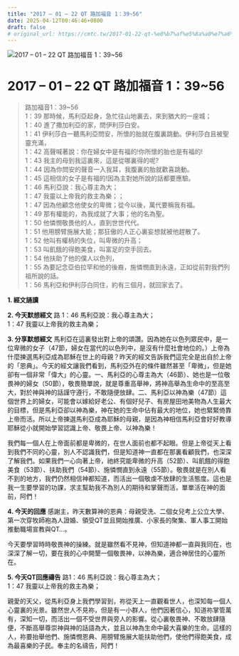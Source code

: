 ```yaml
---
title: "2017 – 01 – 22 QT 路加福音 1：39~56"
date: 2025-04-12T00:46:46+0800
draft: false
# original_url: https://cmtc.tw/2017-01-22-qt-%e8%b7%af%e5%8a%a0%e7%a6%8f%e9%9f%b31%ef%bc%9a3956
---
```


![2017 – 01 – 22 QT 路加福音 1：39\~56](/images/qt.jpg   "2017 – 01 – 22 QT 路加福音 1：39\~56")

# 2017 – 01 – 22 QT 路加福音 1：39\~56

> 路加福音1：39\~56  
> 1：39 那時候，馬利亞起身，急忙往山地裏去，來到猶大的一座城；  
> 1：40 進了撒加利亞的家，問伊利莎白安。  
> 1：41 伊利莎白一聽馬利亞問安，所懷的胎就在腹裏跳動。伊利莎白且被聖靈充滿，  
> 1：42 高聲喊著說：你在婦女中是有福的!你所懷的胎也是有福的!  
> 1：43 我主的母到我這裏來，這是從哪裏得的呢?  
> 1：44 因為你問安的聲音一入我耳，我腹裏的胎就歡喜跳動。  
> 1：45 這相信的女子是有福的!因為主對她所說的話都要應驗。  
> 1：46 馬利亞說：我心尊主為大；  
> 1：47 我靈以上帝我的救主為樂；；  
> 1：47 因為他顧念他使女的卑微；從今以後，萬代要稱我有福。  
> 1：49 那有權能的，為我成就了大事；他的名為聖。  
> 1：50 他憐憫敬畏他的人，直到世世代代。  
> 1：51 他用膀臂施展大能；那狂傲的人正心裏妄想就被他趕散了。  
> 1：52 他叫有權柄的失位，叫卑微的升高；  
> 1：53 叫飢餓的得飽美食，叫富足的空手回去。  
> 1：54 他扶助了他的僕人以色列，  
> 1：55 為要記念亞伯拉罕和他的後裔，施憐憫直到永遠，正如從前對我們列祖所說的話。  
> 1：56 馬利亞和伊利莎白同住，約有三個月，就回家去了。

**1.  經文誦讀**

**2.  今天默想經文**
路 1：46 馬利亞說：我心尊主為大；  
1：47 我靈以上帝我的救主為樂；

**3. 分享默想經文**
馬利亞在這裏發出對上帝的頌讚。因為她在以色列眾民中，是一位卑微的女子（47節，婦女在當代的以色列中，是沒有什麼社會地位的。）上帝為什麼揀選馬利亞成為耶穌在世上的母親？昨天的經文告訴我們這完全是出自於上帝的「恩典」。今天的經文讓我們看到，馬利亞外在的條件雖然甚至「卑微」，但是她卻有一個非常「偉大」的心靈。一、馬利亞的心尊主為大（46節）、她也是一位敬畏神的婦女（50節），敬畏簡單說，就是尊重高舉神，將神高舉為生命中的至高至大，對於神與神的話謹守遵行，不敢隨便放肆。二、馬利亞以神為樂（47節）這個世界上的婦女，可能會以嫁給好老公、有個好兒子、有房屋田地美物為人生最大的目標，但是馬利亞卻以神為樂，神在她的生命中佔有最大的地位，她也緊緊倚靠上帝而活。所以上帝揀選馬利亞成為耶穌的母親，是因為神相信馬利亞會好好教導耶穌從小就開始學習認識上帝、敬畏上帝、以神為樂！

我們每一個人在上帝面前都是卑微的，在世人面前也都不起眼。但是上帝從天上看到我們不同的心靈，別人不認識我們，但是知道神一直都在那裏看顧我們，也深深了解我們。如果我們一心向著上帝，祂終究能卑微的升高（52節）、叫飢餓的得飽美食（53節）、扶助我們（54節）、施憐憫直到永遠（55節）。敬畏就是在別人看不到的地方，我們仍然相信神都知道，而活出一個敬虔不放肆的生活態度。這也是我一生要學習的功課，求主幫助我不為別人的期待和掌聲而活，單單活在神的面前，阿們！

**4. 今天的回應**
感謝主，昨天數算神的恩典：母親受洗、二個女兒考上公立大學、第一次穿牧師袍為人證婚、領受QT並且開始推廣、小家長的聚集、軍人事工開始推動職場宣教與QT…。

今天要學習時時敬畏神的操練。就是雖然看不見神，但知道神都一直與我同在，也深深了解一切，要在我的心中開墾一個敬畏神，以神為樂，適合神居住的心靈所在。

**5. 今天QT回應禱告**
路1：46 馬利亞說：我心尊主為大；  
1：47 我靈以上帝我的救主為樂；

親愛的天父，從馬利亞身上我們學習到，祢從天上一直觀看世人，也深知每一個人心靈裏的光景。雖然世人不見祢，但是有一小群人，他們因著信心，知道祢掌管萬有，深知一切，而活出一個不受世界與旁人的影響。從心裏敬畏神、不敢放肆隨便，不斷高舉尊崇神與神的話語為大，並且以神為生命中最大喜樂的生命。這樣的人，祢要抬舉他們、施憐憫恩典、用膀臂施展大能扶助他們，使他們得飽美食，成為最喜樂的子民。奉主的名禱告，阿們！
